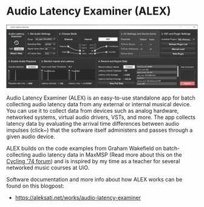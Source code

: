 # Audio Latency Examiner (ALEX)

<p align="center">
 <img src="./img/main-ui.png">
</p>

Audio Latency Examiner (ALEX) is an easy-to-use standalone app for batch collecting audio latency data from any external or internal musical device. You can use it to collect data from devices such as analog hardware, networked systems, virtual audio drivers, VSTs, and more. The app collects latency data by evaluating the arrival time differences between audio impulses (click~) that the software itself administers and passes through a given audio device.

ALEX builds on the code examples from Graham Wakefield on batch-collecting audio latency data in MaxMSP (Read more about this on the [Cycling '74 forum](https://cycling74.com/forums/long-term-changes-in-audio-roundtrip-latency/replies/1#reply-58ed21b3c2991221d9ccaba6)) and is inspired by my time as a teacher for several networked music courses at UiO.

Software documentation and more info about how ALEX works can be found on this blogpost:

- https://aleksati.net/works/audio-latency-examiner
